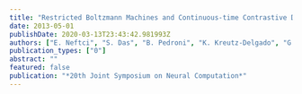 ```yaml
---
title: "Restricted Boltzmann Machines and Continuous-time Contrastive Divergence in Spiking Neuromorphic Systems"
date: 2013-05-01
publishDate: 2020-03-13T23:43:42.981993Z
authors: ["E. Neftci", "S. Das", "B. Pedroni", "K. Kreutz-Delgado", "G Cauwenberghs"]
publication_types: ["0"]
abstract: ""
featured: false
publication: "*20th Joint Symposium on Neural Computation*"
---
```


